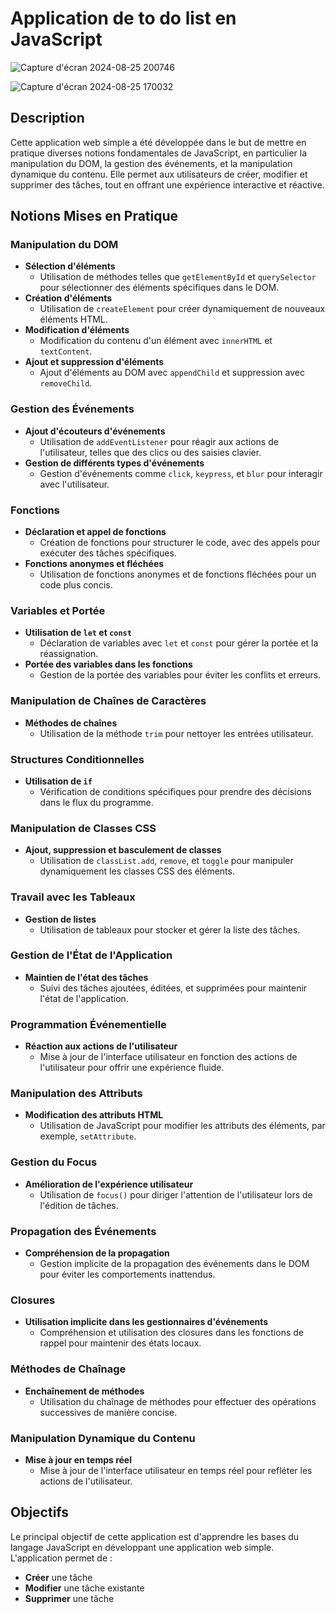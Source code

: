 # Application de to do list en JavaScript


![Capture d'écran 2024-08-25 200746](https://github.com/user-attachments/assets/fe9ea2cf-c1fa-40f1-9ba3-f08c6fc56bb1)


![Capture d'écran 2024-08-25 170032](https://github.com/user-attachments/assets/a9855227-d57e-42f3-b19a-bfeb5d2fbd8f)

## Description

Cette application web simple a été développée dans le but de mettre en pratique diverses notions fondamentales de JavaScript, en particulier la manipulation du DOM, la gestion des événements, et la manipulation dynamique du contenu. Elle permet aux utilisateurs de créer, modifier et supprimer des tâches, tout en offrant une expérience interactive et réactive.

## Notions Mises en Pratique

### Manipulation du DOM
- **Sélection d'éléments**
  - Utilisation de méthodes telles que `getElementById` et `querySelector` pour sélectionner des éléments spécifiques dans le DOM.
- **Création d'éléments**
  - Utilisation de `createElement` pour créer dynamiquement de nouveaux éléments HTML.
- **Modification d'éléments**
  - Modification du contenu d'un élément avec `innerHTML` et `textContent`.
- **Ajout et suppression d'éléments**
  - Ajout d'éléments au DOM avec `appendChild` et suppression avec `removeChild`.

### Gestion des Événements
- **Ajout d'écouteurs d'événements**
  - Utilisation de `addEventListener` pour réagir aux actions de l'utilisateur, telles que des clics ou des saisies clavier.
- **Gestion de différents types d'événements**
  - Gestion d'événements comme `click`, `keypress`, et `blur` pour interagir avec l'utilisateur.

### Fonctions
- **Déclaration et appel de fonctions**
  - Création de fonctions pour structurer le code, avec des appels pour exécuter des tâches spécifiques.
- **Fonctions anonymes et fléchées**
  - Utilisation de fonctions anonymes et de fonctions fléchées pour un code plus concis.

### Variables et Portée
- **Utilisation de `let` et `const`**
  - Déclaration de variables avec `let` et `const` pour gérer la portée et la réassignation.
- **Portée des variables dans les fonctions**
  - Gestion de la portée des variables pour éviter les conflits et erreurs.

### Manipulation de Chaînes de Caractères
- **Méthodes de chaînes**
  - Utilisation de la méthode `trim` pour nettoyer les entrées utilisateur.

### Structures Conditionnelles
- **Utilisation de `if`**
  - Vérification de conditions spécifiques pour prendre des décisions dans le flux du programme.

### Manipulation de Classes CSS
- **Ajout, suppression et basculement de classes**
  - Utilisation de `classList.add`, `remove`, et `toggle` pour manipuler dynamiquement les classes CSS des éléments.

### Travail avec les Tableaux
- **Gestion de listes**
  - Utilisation de tableaux pour stocker et gérer la liste des tâches.

### Gestion de l'État de l'Application
- **Maintien de l'état des tâches**
  - Suivi des tâches ajoutées, éditées, et supprimées pour maintenir l'état de l'application.

### Programmation Événementielle
- **Réaction aux actions de l'utilisateur**
  - Mise à jour de l'interface utilisateur en fonction des actions de l'utilisateur pour offrir une expérience fluide.

### Manipulation des Attributs
- **Modification des attributs HTML**
  - Utilisation de JavaScript pour modifier les attributs des éléments, par exemple, `setAttribute`.

### Gestion du Focus
- **Amélioration de l'expérience utilisateur**
  - Utilisation de `focus()` pour diriger l'attention de l'utilisateur lors de l'édition de tâches.

### Propagation des Événements
- **Compréhension de la propagation**
  - Gestion implicite de la propagation des événements dans le DOM pour éviter les comportements inattendus.

### Closures
- **Utilisation implicite dans les gestionnaires d'événements**
  - Compréhension et utilisation des closures dans les fonctions de rappel pour maintenir des états locaux.

### Méthodes de Chaînage
- **Enchaînement de méthodes**
  - Utilisation du chaînage de méthodes pour effectuer des opérations successives de manière concise.

### Manipulation Dynamique du Contenu
- **Mise à jour en temps réel**
  - Mise à jour de l'interface utilisateur en temps réel pour refléter les actions de l'utilisateur.

## Objectifs

Le principal objectif de cette application est d'apprendre les bases du langage JavaScript en développant une application web simple. L'application permet de :
- **Créer** une tâche
- **Modifier** une tâche existante
- **Supprimer** une tâche
